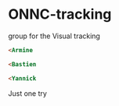 # ONNC-tracking
group for the Visual tracking
```html
<Armine
```
```html
<Bastien
```
```html
<Yannick
```

Just one try
